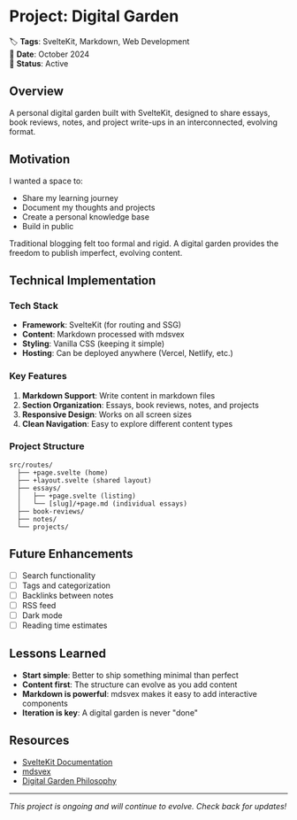 # Project: Digital Garden

🏷️ **Tags**: SvelteKit, Markdown, Web Development  
📅 **Date**: October 2024  
🔗 **Status**: Active

## Overview

A personal digital garden built with SvelteKit, designed to share essays, book reviews, notes, and project write-ups in an interconnected, evolving format.

## Motivation

I wanted a space to:
- Share my learning journey
- Document my thoughts and projects
- Create a personal knowledge base
- Build in public

Traditional blogging felt too formal and rigid. A digital garden provides the freedom to publish imperfect, evolving content.

## Technical Implementation

### Tech Stack

- **Framework**: SvelteKit (for routing and SSG)
- **Content**: Markdown processed with mdsvex
- **Styling**: Vanilla CSS (keeping it simple)
- **Hosting**: Can be deployed anywhere (Vercel, Netlify, etc.)

### Key Features

1. **Markdown Support**: Write content in markdown files
2. **Section Organization**: Essays, book reviews, notes, and projects
3. **Responsive Design**: Works on all screen sizes
4. **Clean Navigation**: Easy to explore different content types

### Project Structure

```
src/routes/
  ├── +page.svelte (home)
  ├── +layout.svelte (shared layout)
  ├── essays/
  │   ├── +page.svelte (listing)
  │   └── [slug]/+page.md (individual essays)
  ├── book-reviews/
  ├── notes/
  └── projects/
```

## Future Enhancements

- [ ] Search functionality
- [ ] Tags and categorization
- [ ] Backlinks between notes
- [ ] RSS feed
- [ ] Dark mode
- [ ] Reading time estimates

## Lessons Learned

- **Start simple**: Better to ship something minimal than perfect
- **Content first**: The structure can evolve as you add content
- **Markdown is powerful**: mdsvex makes it easy to add interactive components
- **Iteration is key**: A digital garden is never "done"

## Resources

- [SvelteKit Documentation](https://kit.svelte.dev/)
- [mdsvex](https://mdsvex.pngwn.io/)
- [Digital Garden Philosophy](https://maggieappleton.com/garden-history)

---

*This project is ongoing and will continue to evolve. Check back for updates!*
